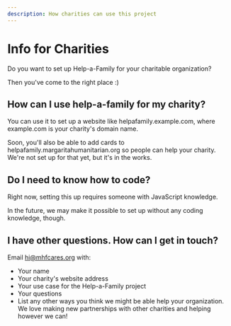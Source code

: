 ```yaml
---
description: How charities can use this project
---
```


# Info for Charities

Do you want to set up Help-a-Family for your charitable organization?

Then you've come to the right place :\)

## How can I use help-a-family for my charity?

You can use it to set up a website like helpafamily.example.com, where example.com is your charity's domain name.

Soon, you'll also be able to add cards to helpafamily.margaritahumanitarian.org so people can help your charity. We're not set up for that yet, but it's in the works.

## Do I need to know how to code?

Right now, setting this up requires someone with JavaScript knowledge.

In the future, we may make it possible to set up without any coding knowledge, though.

## I have other questions. How can I get in touch?

Email hi@mhfcares.org with:

* Your name
* Your charity's website address
* Your use case for the Help-a-Family project
* Your questions
* List any other ways you think we might be able help your organization. We love making new partnerships with other charities and helping however we can!


